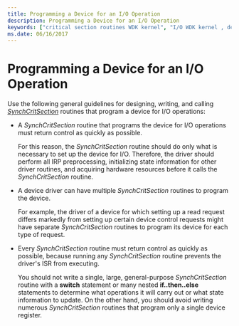 ```yaml
---
title: Programming a Device for an I/O Operation
description: Programming a Device for an I/O Operation
keywords: ["critical section routines WDK kernel", "I/O WDK kernel , device programming"]
ms.date: 06/16/2017
---
```


# Programming a Device for an I/O Operation





Use the following general guidelines for designing, writing, and calling [*SynchCritSection*](/windows-hardware/drivers/ddi/wdm/nc-wdm-ksynchronize_routine) routines that program a device for I/O operations:

-   A *SynchCritSection* routine that programs the device for I/O operations must return control as quickly as possible.

    For this reason, the *SynchCritSection* routine should do only what is necessary to set up the device for I/O. Therefore, the driver should perform all IRP preprocessing, initializing state information for other driver routines, and acquiring hardware resources before it calls the *SynchCritSection* routine.

-   A device driver can have multiple *SynchCritSection* routines to program the device.

    For example, the driver of a device for which setting up a read request differs markedly from setting up certain device control requests might have separate *SynchCritSection* routines to program its device for each type of request.

-   Every *SynchCritSection* routine must return control as quickly as possible, because running any *SynchCritSection* routine prevents the driver's ISR from executing.

    You should not write a single, large, general-purpose *SynchCritSection* routine with a **switch** statement or many nested **if..then..else** statements to determine what operations it will carry out or what state information to update. On the other hand, you should avoid writing numerous *SynchCritSection* routines that program only a single device register.

 

